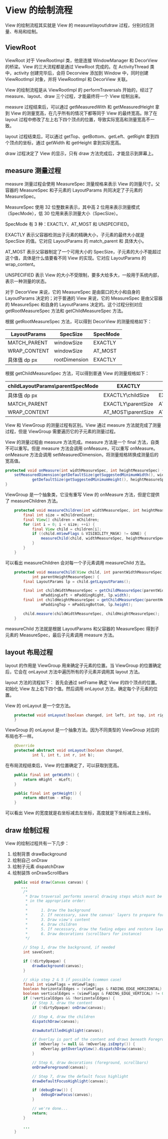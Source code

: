 # View 的绘制流程

View 的绘制流程其实就是 View 的 measure\layout\draw 过程，分别对应测量、布局和绘制。

## ViewRoot

ViewRoot 对于 ViewRootImpl 类，他是连接 WindowManager 和 DecorView 的桥梁。View 的三大流程都是通过 ViewRoot 完成的。在 ActivityThread 类中，activity 创建完毕后，会将 Decorview 添加到 Window 中，同时创建 ViewRootImpl 对象，并将 ViewRootImpl 和 DecorView 关联。

View 的绘制流程是从 ViewRootImpl 的 performTraversals 开始的，经过了 measure、layout、draw 三个过程，才能最终将一个 View 绘制出来。

measure 过程结束后，可以通过 getMeasuredWith 和 getMeasuredHeight 拿到 View 的测量宽高，在几乎所有的情况下都等同于 View 的最终宽高。除了在 layout 过程中修改了左上右下四个顶点的位置，导致实际宽高和测量宽高不一致。

layout 过程结束后，可以通过 getTop、getBottom、getLeft、getRight 拿到四个顶点的坐标，通过 getWidth 和 getHeight 拿到实际宽高。

draw 过程决定了 View 的显示，只有 draw 方法完成后，才能显示到屏幕上。

## measure 测量过程

measure 测量过程会使用 MeasureSpec 测量规格来表示 View 的测量尺寸。父容器的 MeasureSpec 和子元素的 LayoutParams 共同决定了子元素的 MeasureSpec。

MeasureSpec 使用 32 位整数来表示，其中高 2 位用来表示测量模式（SpecMode），低 30 位用来表示测量大小（SpecSize）。

SpecMode 有 3 种：EXACTLY、AT_MOST 和 UNSPECIFIED。 

EXACTLY 表示父容器检测出子元素的精确大小，子元素的最终大小就是 SpecSize 的值。它对应 LayoutParams 的 match_parent 和 具体大小。

AT_MOST 表示父容器制定了一个可用大小的 SpecSize，子元素的大小不能超过这个值，具体是什么值要看不同 View 的实现。它对应 LayoutParams 的 wrap_content。

UNSPECIFIED 表示 View 的大小不受限制，要多大给多大，一般用于系统内部，表示一种测量的状态。

对于 DecorView 来说，它的 MeasureSpec 是由窗口的大小和自身的 LayoutParams 决定的；对于普通的 View 来说，它的 MeasureSpec 是由父容器的 MeasureSpec 和自身的 LayoutParams 决定的。这个过程分别对应 getRootMeasureSpec 方法和 getChildMeasureSpec 方法。

根据 getRootMeasureSpec 方法，可以得到 DecorView 的测量规格如下：

| LayoutParams | SpecSize | SpecMode |
| - | - | - |
| MATCH_PARENT | windowSize | EXACTLY | 
| WRAP_CONTENT | windowSize | AT_MOST |
| 具体值 dp px | rootDimension | EXACTLY |

根据 getChildMeasureSpec 方法，可以得到普通 View 的测量规格如下：

| childLayoutParams\parentSpecMode | EXACTLY | AT_MOST | UNSPECIFIED |
| - | - | - | - |
| 具体值 dp px | EXACTLY\childSize | EXACTLY\childSize | UNSPECIFIED\childSize |
| MATCH_PARENT | EXACTLY\parentSize | AT_MOST\parentSize | UNSPECIFIED\0 |
| WRAP_CONTENT | AT_MOST\parentSize | AT_MOST\parentSize | UNSPECIFIED\0 |

View 和 ViewGroup 的测量过程有区别。View 通过 measure 方法就完成了测量过程，但是 ViewGroup 需要遍历它的子元素的测量过程。

View 的测量过程由 measure 方法完成。measure 方法是一个 final 方法，自类不可以重写。但是 measure 方法会调用 onMeasure，可以重写 onMeasure。onMeasure 方法会调用 setMeasuredDimension，将测量规格转换成测量后的宽高值。

```java
protected void onMeasure(int widthMeasureSpec, int heightMeasureSpec) {
    setMeasuredDimension(getDefaultSize(getSuggestedMinimumWidth(), widthMeasureSpec),
            getDefaultSize(getSuggestedMinimumHeight(), heightMeasureSpec));
}
```

ViewGroup 是一个抽象类，它没有重写 View 的 onMeasure 方法，但是它提供了 measureChildren 方法。

```java
    protected void measureChildren(int widthMeasureSpec, int heightMeasureSpec) {
        final int size = mChildrenCount;
        final View[] children = mChildren;
        for (int i = 0; i < size; ++i) {
            final View child = children[i];
            if ((child.mViewFlags & VISIBILITY_MASK) != GONE) {
                measureChild(child, widthMeasureSpec, heightMeasureSpec);
            }
        }
    }
```

可以看出 measureChildren 会对每一个子元素调用 measureChild 方法。

```java
    protected void measureChild(View child, int parentWidthMeasureSpec,
            int parentHeightMeasureSpec) {
        final LayoutParams lp = child.getLayoutParams();

        final int childWidthMeasureSpec = getChildMeasureSpec(parentWidthMeasureSpec,
                mPaddingLeft + mPaddingRight, lp.width);
        final int childHeightMeasureSpec = getChildMeasureSpec(parentHeightMeasureSpec,
                mPaddingTop + mPaddingBottom, lp.height);

        child.measure(childWidthMeasureSpec, childHeightMeasureSpec);
    }
```

measureChild 方法就是根据 LayoutParams 和父容器的 MeasureSpec 得到子元素的 MeasureSpec，最后子元素调用 measure 方法。

## layout 布局过程

layout 的作用是 ViewGroup 用来确定子元素的位置。当 ViewGroup 的位置确定后，它会在 onLayout 方法中遍历所有的子元素并调用其 layout 方法。

layout 方法的流程如下：
首先会通过 setFrame 确定 View 的四个顶点的位置。初始化 View 左上右下四个值。然后调用 onLayout 方法，确定每个子元素的位置。

View 的 onLayout 是一个空方法。

```java
    protected void onLayout(boolean changed, int left, int top, int right, int bottom) {
    }
```

ViewGroup 的 onLayout 是一个抽象方法。因为不同类型的 ViewGroup 对应的布局也不一样。

```java
    @Override
    protected abstract void onLayout(boolean changed,
            int l, int t, int r, int b);
```

在布局流程结束后，View 的位置确定了，可以获取到宽高。

```java
    public final int getWidth() {
        return mRight - mLeft;
    }

    public final int getHeight() {
        return mBottom - mTop;
    }
```

可以看出 View 的宽度就是右坐标减去左坐标，高度就是下坐标减去上坐标。

## draw 绘制过程

View 的绘制过程共有一下几步：

1. 绘制背景 drawBackground
2. 绘制自己 onDraw
3. 绘制子元素 dispatchDraw
4. 绘制装饰 onDrawScrollBars

```java
    public void draw(Canvas canvas) {
       ...
        /*
         * Draw traversal performs several drawing steps which must be executed
         * in the appropriate order:
         *
         *      1. Draw the background
         *      2. If necessary, save the canvas' layers to prepare for fading
         *      3. Draw view's content
         *      4. Draw children
         *      5. If necessary, draw the fading edges and restore layers
         *      6. Draw decorations (scrollbars for instance)
         */

        // Step 1, draw the background, if needed
        int saveCount;

        if (!dirtyOpaque) {
            drawBackground(canvas);
        }

        // skip step 2 & 5 if possible (common case)
        final int viewFlags = mViewFlags;
        boolean horizontalEdges = (viewFlags & FADING_EDGE_HORIZONTAL) != 0;
        boolean verticalEdges = (viewFlags & FADING_EDGE_VERTICAL) != 0;
        if (!verticalEdges && !horizontalEdges) {
            // Step 3, draw the content
            if (!dirtyOpaque) onDraw(canvas);

            // Step 4, draw the children
            dispatchDraw(canvas);

            drawAutofilledHighlight(canvas);

            // Overlay is part of the content and draws beneath Foreground
            if (mOverlay != null && !mOverlay.isEmpty()) {
                mOverlay.getOverlayView().dispatchDraw(canvas);
            }

            // Step 6, draw decorations (foreground, scrollbars)
            onDrawForeground(canvas);

            // Step 7, draw the default focus highlight
            drawDefaultFocusHighlight(canvas);

            if (debugDraw()) {
                debugDrawFocus(canvas);
            }

            // we're done...
            return;
        }

        ...
    }
```


